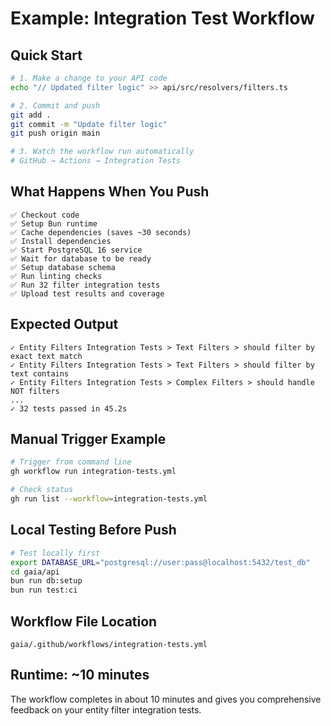 # Example: Integration Test Workflow

## Quick Start

```bash
# 1. Make a change to your API code
echo "// Updated filter logic" >> api/src/resolvers/filters.ts

# 2. Commit and push
git add .
git commit -m "Update filter logic"
git push origin main

# 3. Watch the workflow run automatically
# GitHub → Actions → Integration Tests
```

## What Happens When You Push

```
✅ Checkout code
✅ Setup Bun runtime
✅ Cache dependencies (saves ~30 seconds)
✅ Install dependencies
✅ Start PostgreSQL 16 service
✅ Wait for database to be ready
✅ Setup database schema
✅ Run linting checks
✅ Run 32 filter integration tests
✅ Upload test results and coverage
```

## Expected Output

```
✓ Entity Filters Integration Tests > Text Filters > should filter by exact text match
✓ Entity Filters Integration Tests > Text Filters > should filter by text contains
✓ Entity Filters Integration Tests > Complex Filters > should handle NOT filters
...
✓ 32 tests passed in 45.2s
```

## Manual Trigger Example

```bash
# Trigger from command line
gh workflow run integration-tests.yml

# Check status
gh run list --workflow=integration-tests.yml
```

## Local Testing Before Push

```bash
# Test locally first
export DATABASE_URL="postgresql://user:pass@localhost:5432/test_db"
cd gaia/api
bun run db:setup
bun run test:ci
```

## Workflow File Location

```
gaia/.github/workflows/integration-tests.yml
```

## Runtime: ~10 minutes

The workflow completes in about 10 minutes and gives you comprehensive feedback on your entity filter integration tests.